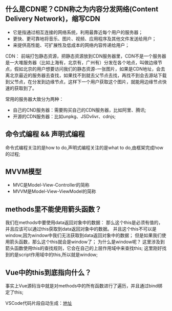 ## 什么是CDN呢？CDN称之为内容分发网络(Content Delivery Network)，缩写CDN
- 它是指通过相互连接的网络系统，利用最靠近每个用户的服务器；
- 更快、更可靠地将音乐、图片、视频、应用程序及其他文件发送给用户；
- 来提供高性能、可扩展性及低成本的网络内容传递给用户；

CDN：
  前端打包静态资源，把静态资源放到CDN服务器里，CDN不是一个服务器是一大堆服务器（比如上海有，北京有，广州有）分发在各个地点，叫做边缘节点，假如北京的用户想要访问我们的静态资源-一张图片，如果是CDN地址，会去离北京最近的服务器去查找，如果找不到就去父节点去找，再找不到会去源站下载到父节点，在分发到边缘节点，这样下一个用户获取这个图片，就能用边缘节点快速的获取到了。

  常用的服务器大致分为两种：
  - 自己的CND服务器：需要购买自己的CDN服务器，比如阿里、腾讯;
  - 开源的CDN服务器：比如unpkg、JSDvlivr、cdnjs;

## 命令式编程 && 声明式编程
命令式编程关注的是how to do,声明式编程关注的是what to do,由框架完成how的过程;

## MVVM模型
- MVC是Model-View-Controller的简称
- MVVM是Model-View-ViewModel的简称

## methods里不能使用箭头函数？
我们在methods中要使用data返回对象中的数据：
那么这个this是必须有值的，并且应该可以通过this获取到data返回对象中的数据。
并且这个this不可以是window,因为window中我们无法获取到data返回对象中的数据；
但是如果我们使用箭头函数，那么这个this就会是window了；
为什么是window呢？
这里涉及到箭头函数使用this的查找规则，它会在自己的上层作用域中来查找this;
这里刚好找到的是script作用域中的this,所以就是window;

## Vue中的this到底指向什么？
事实上Vue源码当中就是对methods中的所有函数进行了遍历，并且通过bind绑定了this;

VSCode代码片段自动生成：[地址](https://snippet-generator.app/)